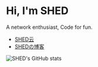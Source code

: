 Hi, I'm SHED
====
A network enthusiast, Code for fun.

- [SHED云](https://www.syun.top)
- [SHEDの博客](https://www.shed.cm)


![SHED's GitHub stats](https://github-readme-stats.vercel.app/api?username=shedya&bg_color=30,929,44a&title_color=fff&text_color=fff&locale=cn)

